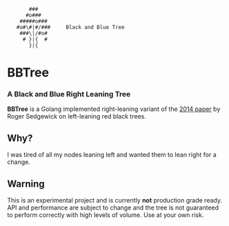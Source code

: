 ```
       ###
      #o###
    #####o###
   #o#\#|#/###     Black and Blue Tree
    ###\|/#o#
     # }|{  #
       }|{

```

# BBTree
### A Black and Blue Right Leaning Tree

**BBTree** is a Golang implemented right-leaning variant of the [2014 paper](https://www.cs.princeton.edu/~rs/talks/LLRB/LLRB.pdf) by Roger Sedgewick on left-leaning red black trees.

## Why?

I was tired of all my nodes leaning left and wanted them to lean right for a change.

## Warning

This is an experimental project and is currently **not** production grade ready. API and performance are subject to change and the tree is not
guaranteed to perform correctly with high levels of volume. Use at your own risk.
